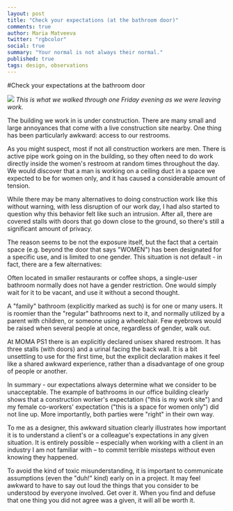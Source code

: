 ```yaml
---
layout: post
title: "Check your expectations (at the bathroom door)"
comments: true
author: Maria Matveeva
twitter: "rgbcolor"
social: true
summary: "Your normal is not always their normal."
published: true
tags: design, observations
---
```


#Check your expectations at the bathroom door

![](/images/post-assets/maria/blog-bathroom-expectations-01.jpg)
*This is what we walked through one Friday evening as we were leaving work.*

The building we work in is under construction. There are many small and large annoyances that come with a live construction site nearby. One thing has been particularly awkward: access to our restrooms.

As you might suspect, most if not all construction workers are men. There is active pipe work going on in the building, so they often need to do work directly inside the women's restroom at random times throughout the day. We would discover that a man is working on a ceiling duct in a space we expected to be for women only, and it has caused a considerable amount of tension.

While there may be many alternatives to doing construction work like this without warning, with less disruption of our work day, I had also started to question why this behavior felt like such an intrusion. After all, there are covered stalls with doors that go down close to the ground, so there's still a significant amount of privacy.

The reason seems to be not the exposure itself, but the fact that a certain space (e.g. beyond the door that says "WOMEN") has been designated for a specific use, and is limited to one gender. This situation is not default - in fact, there are a few alternatives:

Often located in smaller restaurants or coffee shops, a single-user bathroom normally does not have a gender restriction. One would simply wait for it to be vacant, and use it without a second thought.

A "family" bathroom (explicitly marked as such) is for one or many users. It is roomier than the "regular" bathrooms next to it, and normally utilized by a parent with children, or someone using a wheelchair. Few eyebrows would be raised when several people at once, regardless of gender, walk out.

At MOMA PS1 there is an explicitly declared unisex shared restroom. It has three stalls (with doors) and a urinal facing the back wall. It is a bit unsettling to use for the first time, but the explicit declaration makes it feel like a shared awkward experience, rather than a disadvantage of one group of people or another.

In summary - our expectations always determine what we consider to be unacceptable. The example of bathrooms in our office building clearly shows that a construction worker's expectation ("this is my work site") and my female co-workers' expectation ("this is a space for women only") did not line up. More importantly, both parties were "right" in their own way. 

To me as a designer, this awkward situation clearly illustrates how important it is to understand a client's or a colleague's expectations in any given situation. It is entirely possible – especially when working with a client in an industry I am not familiar with – to commit terrible missteps without even knowing they happened.

To avoid the kind of toxic misunderstanding, it is important to communicate assumptions (even the "duh!" kind) early on in a project. It may feel awkward to have to say out loud the things that you consider to be understood by everyone involved. Get over it. When you find and defuse that one thing you did not agree was a given, it will all be worth it.
